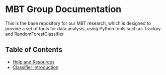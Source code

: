 # MBT Group Documentation

This is the base repository for our MBT research, which is designed to provide a set of tools for data analysis, using Python tools such as Trackpy and RandomForestClassifier

## Table of Contents
* [Help and Resources](docs/help.md)
* [Classifier Introduction](docs/classifier_intro.md)
